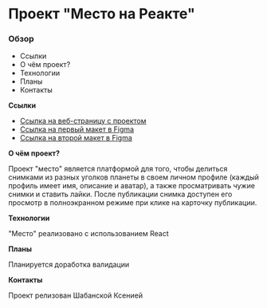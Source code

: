 # Проект "Место на Реакте"

### Обзор

* Ссылки
* О чём проект?
* Технологии
* Планы
* Контакты

**Ссылки**

* [Ссылка на веб-страницу с проектом](https://shabanskaya.github.io/mesto/)
* [Ссылка на первый макет в Figma](https://www.figma.com/file/StZjf8HnoeLdiXS7dYrLAh/JavaScript.-Sprint-4)
* [Ссылка на второй макет в Figma](https://www.figma.com/file/bjyvbKKJN2naO0ucURl2Z0/JavaScript.-Sprint-5?node-id=14975%3A110)  
  
**О чём проект?**

Проект "место" является платформой для того, чтобы делиться снимками из разных уголков планеты в своем личном профиле (каждый профиль имеет имя, описание и аватар), а также просматривать чужие снимки и ставить лайки. После публикации снимка доступен его просмотр в полноэкранном режиме при клике на карточку публикации.  

**Технологии**

"Место" реализовано с использованием React 

**Планы**

Планируется доработка валидации
  
**Контакты**

Проект релизован Шабанской Ксенией